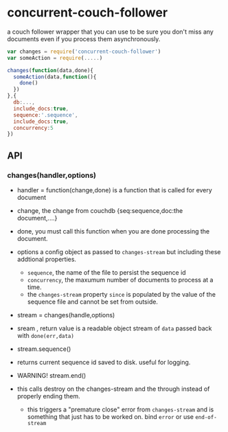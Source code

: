 # concurrent-couch-follower
a couch follower wrapper that you can use to be sure you don't miss any documents even if you process them asynchronously.

```js
var changes = require('concurrent-couch-follower')
var someAction = require(.....)

changes(function(data,done){
  someAction(data,function(){
    done()
  })  
},{
  db:...,
  include_docs:true,
  sequence:'.sequence',
  include_docs:true,
  concurrency:5
})
```

API
---

### changes(handler,options)

- handler = function(change,done) 
 is a function that is called for every document
 - change, the change from couchdb {seq:sequence,doc:the document,....}
 - done, you must call this function when you are done processing the document.

- options
  a config object as passed to `changes-stream` but including these addtional properties.
  - `sequence`, the name of the file to persist the sequence id
  - `concurrency`, the maxumum number of documents to process at a time.
  - the `changes-stream` property `since` is populated by the value of the sequence file and cannot be set from outside.

-  stream = changes(handle,options)
  - sream , return value is a readable object stream of `data` passed back with `done(err,data)`

- stream.sequence()
 - returns current sequence id saved to disk. useful for logging.

- WARNING! stream.end()
 - this calls destroy on the changes-stream and the through instead of properly ending them.
    - this triggers a "premature close" error from `changes-stream` and is something that just has to be worked on. bind `error` or use `end-of-stream`
